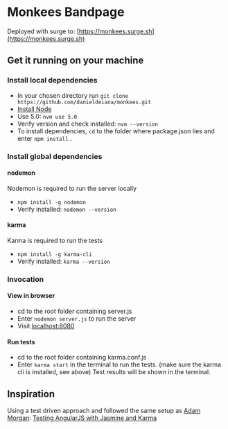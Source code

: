 # Monkees Bandpage
Deployed with surge to: [https://monkees.surge.sh](https://monkees.surge.sh)

## Get it running on your machine
### Install local dependencies
* In your chosen directory run `git clone https://github.com/danieldeiana/monkees.git`
* [Install Node](https://nodejs.org/en/)
* Use 5.0: `nvm use 5.0`
* Verify version and check installed: `nvm --version`
* To install dependencies, `cd` to the folder where package.json lies and enter `npm install` .

### Install global dependencies
#### nodemon
Nodemon is required to run the server locally
* `npm install -g nodemon`
* Verify installed: `nodemon --version`

#### karma
Karma is required to run the tests
* `npm install -g karma-cli`
* Verify installed: `karma --version`

### Invocation
#### View in browser
* cd to the root folder containing server.js
* Enter `nodemon server.js` to run the server
* Visit [localhost:8080](http://localhost:8080)

#### Run tests
* cd to the root folder containing karma.conf.js
* Enter `karma start` in the terminal to run the tests. (make sure the karma cli is installed, see above)
Test results will be shown in the terminal.

## Inspiration
Using a test driven approach and followed the same setup as
[Adam Morgan](https://twitter.com/atommorgan):
[Testing AngularJS with Jasmine and Karma](https://scotch.io/tutorials/testing-angularjs-with-jasmine-and-karma-part-1)